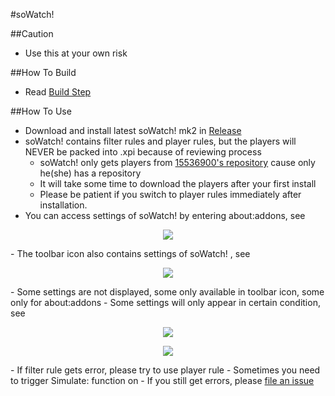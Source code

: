 #soWatch!

##Caution

- Use this at your own risk

##How To Build

- Read <a href="https://github.com/jc3213/Misc/blob/master/Manual/en-US/HowToBuild.md">Build Step</a>

##How To Use

- Download and install latest soWatch! mk2 in <a href="https://github.com/jc3213/soWatch/releases">Release</a>
- soWatch! contains filter rules and player rules, but the players will NEVER be packed into .xpi because of reviewing process
  - soWatch! only gets players from <a href="https://bitbucket.org/kafan15536900/haoutil/raw/master/player/testmod/">15536900's repository</a> cause only he(she) has a repository
  - It will take some time to download the players after your first install
  - Please be patient if you switch to player rules immediately after installation.
- You can access settings of soWatch! by entering about:addons, see
<p align="center"><img src="http://i62.tinypic.com/b9isr7.jpg"></p>
- The toolbar icon also contains settings of soWatch! , see
<p align="center"><img src="http://i57.tinypic.com/208wpcl.jpg"></p>
  - Some settings are not displayed, some only available in toolbar icon, some only for about:addons
  - Some settings will only appear in certain condition, see
<p align="center"><img src="http://i62.tinypic.com/2sb30w9.jpg"></p>
<p align="center"><img src="http://i58.tinypic.com/34g13pt.jpg"></p>
- If filter rule gets error, please try to use player rule
  - Sometimes you need to trigger Simulate: function on
  - If you still get errors, please <a href="https://github.com/jc3213/soWatch/issues">file an issue</a>
